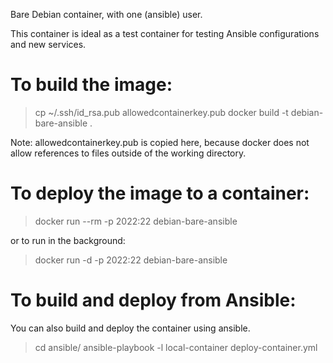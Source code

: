 Bare Debian container, with one (ansible) user.

This container is ideal as a test container for testing Ansible configurations and new services.

To build the image:
===================
> cp ~/.ssh/id_rsa.pub allowedcontainerkey.pub
> docker build -t debian-bare-ansible .

Note: allowedcontainerkey.pub is copied here, because docker does not allow references
to files outside of the working directory.

To deploy the image to a container:
===================================
> docker run --rm -p 2022:22 debian-bare-ansible

or to run in the background:
> docker run -d -p 2022:22 debian-bare-ansible

To build and deploy from Ansible:
=================================
You can also build and deploy the container using ansible.

> cd ansible/
> ansible-playbook -l local-container deploy-container.yml
